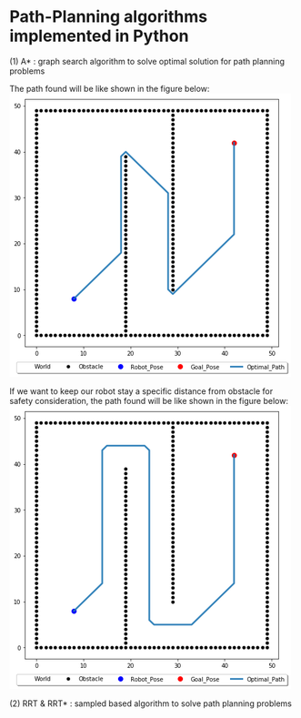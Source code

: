# Path-Planning algorithms implemented in Python

(1) A* : graph search algorithm to solve optimal solution for path planning problems

The path found will be like shown in the figure below:
![01](A_star_01.png)

If we want to keep our robot stay a specific distance from obstacle for safety consideration, the path found will be like shown in the figure below:
![02](A_star_02.png)


(2) RRT & RRT* : sampled based algorithm to solve path planning problems
